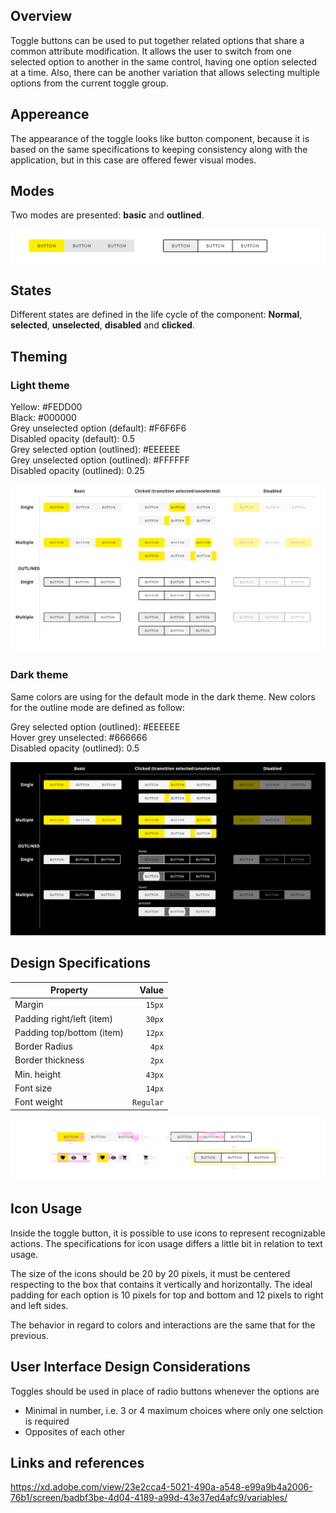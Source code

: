 ## Overview

Toggle buttons can be used to put together related options that share a common attribute modification.
It allows the user to switch from one selected option to another in the same control, having one option selected at a time. Also, there can be another variation that allows selecting multiple options from the current toggle group.


## Appereance

The appearance of the toggle looks like button component, because it is based on the same specifications to keeping consistency along with the application, but in this case are offered fewer visual modes.

## Modes

Two modes are presented: __basic__ and __outlined__.

![Toggle modes](images/toggle_modes.png)

## States

Different states are defined in the life cycle of the component:
__Normal__, __selected__, __unselected__, __disabled__ and __clicked__.


## Theming

### Light theme

Yellow: #FEDD00  
Black: #000000  
Grey unselected option (default): #F6F6F6  
Disabled opacity (default): 0.5  
Grey selected option (outlined): #EEEEEE  
Grey unselected option (outlined): #FFFFFF  
Disabled opacity (outlined): 0.25  

![Toggle light theme](images/toggle_light.png)

### Dark theme

Same colors are using for the default mode in the dark theme. New colors for the outline mode are defined as follow:

Grey selected option (outlined): #EEEEEE  
Hover grey unselected: #666666  
Disabled opacity (outlined): 0.5  

![Toggle dark theme](images/toggle_dark.png)

## Design Specifications

| Property           | Value|
|--------------------|------:|
| Margin            | `15px` |
| Padding right/left (item)| `30px` |
| Padding top/bottom (item)| `12px` |
| Border Radius | `4px` |
| Border thickness| `2px` |
| Min. height| `43px` |
| Font size| `14px` |
| Font weight| `Regular` |

![Toggle specifications](images/toggle_specs.png)

## Icon Usage

Inside the toggle button, it is possible to use icons to represent recognizable actions.
The specifications for icon usage differs a little bit in relation to text usage.

The size of the icons should be 20 by 20 pixels, it must be centered respecting to the box that contains it vertically and horizontally. 
The ideal padding for each option is 10 pixels for top and bottom and 12 pixels to right and left sides.

The behavior in regard to colors and interactions are the same that for the previous.

## User Interface Design Considerations

Toggles should be used in place of radio buttons whenever the options are
- Minimal in number, i.e. 3 or 4 maximum choices where only one selction is required
- Opposites of each other


## Links and references
https://xd.adobe.com/view/23e2cca4-5021-490a-a548-e99a9b4a2006-76b1/screen/badbf3be-4d04-4189-a99d-43e37ed4afc9/variables/